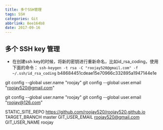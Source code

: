 ```yaml
---
title: 多个SSH管理
tags: SSH
categories: Git
abbrlink: 8ee164b8
date: 2017-09-16
---
```

## 多个 SSH key 管理

* 在创建ssh key的时候，将新的密钥进行重新命名，比如id_rsa_coding，使用下面的命令：
`ssh-keygen -t rsa -C "roojay520@gmail.com" -f ~/.ssh/id_rsa_coding`
b48684451cdeae15e70966c332895a1947144e1e

git config --global user.name "roojay"
git config --global user.email "roojay520@gmail.com"

git config --global user.name "roojay"
git config --global user.email "roojay@126.com"

STATIC_SITE_REPO https://github.com/roojay520/roojay520.github.io
TARGET_BRANCH master
GIT_USER_EMAIL roojay520@gmail.com
GIT_USER_NAME roojay